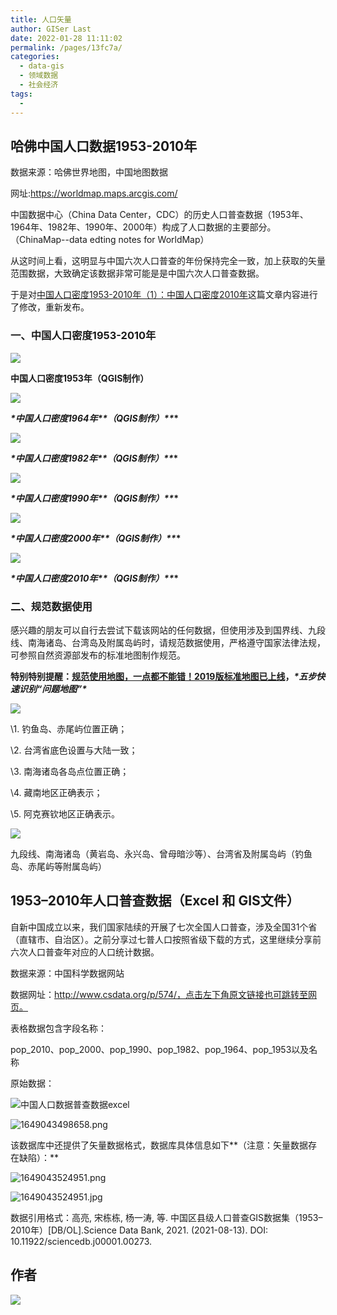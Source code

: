 ```yaml
---
title: 人口矢量
author: GISer Last
date: 2022-01-28 11:11:02
permalink: /pages/13fc7a/
categories:
  - data-gis
  - 领域数据
  - 社会经济
tags:
  - 
---
```

## **哈佛中国人口数据1953-2010年**

数据来源：哈佛世界地图，中国地图数据

网址:https://worldmap.maps.arcgis.com/

中国数据中心（China Data Center，CDC）的历史人口普查数据（1953年、1964年、1982年、1990年、2000年）构成了人口数据的主要部分。（ChinaMap--data edting notes for WorldMap）

从这时间上看，这明显与中国六次人口普查的年份保持完全一致，加上获取的矢量范围数据，大致确定该数据非常可能是是中国六次人口普查数据。

于是对[中国人口密度1953-2010年（1）：中国人口密度2010年](http://mp.weixin.qq.com/s?__biz=MzIyMTE1MzMwOA==&mid=2247484174&idx=1&sn=3f432f99ce9e370c7cbe9ade71d66e2e&chksm=97c0527da0b7db6ba9be4db0782ee356ad4c7def19225f696efe0e87d4a0cea7e34294ceab81&scene=21#wechat_redirect)这篇文章内容进行了修改，重新发布。

### **一、中国人口密度1953-2010年**

![](http://pics.landcover100.com/pics//image/202201281114509.png)

**中国人口密度1953年（QGIS制作）**

![](http://pics.landcover100.com/pics//image/202201281114152.png)

***\*中国人口密度1964年\*\*（QGIS制作）\*\**\***

![](http://pics.landcover100.com/pics//image/202201281115859.png)

***\*中国人口密度1982年\*\*（QGIS制作）\*\**\***

![](http://pics.landcover100.com/pics//image/202201281115858.png)

***\*中国人口密度1990年\*\*（QGIS制作）\*\**\***

![](http://pics.landcover100.com/pics//image/202201281116015.png)

***\*中国人口密度2000年\*\*（QGIS制作）\*\**\***

![](http://pics.landcover100.com/pics//image/202201281117542.png)

***\*中国人口密度2010年\*\*（QGIS制作）\*\**\***



### **二、规范数据使用**

感兴趣的朋友可以自行去尝试下载该网站的任何数据，但使用涉及到国界线、九段线、南海诸岛、台湾岛及附属岛屿时，请规范数据使用，严格遵守国家法律法规，可参照自然资源部发布的标准地图制作规范。



**特别特别提醒：****[规范使用地图，一点都不能错！2019版标准地图已上线](http://mp.weixin.qq.com/s?__biz=MzA4MDA0MzcwMA==&mid=2652529763&idx=1&sn=89baf265ff53be445d5b699827a98f7a&chksm=84448fb8b33306ae696d7c086d2e984d652e3d9db898c764cd3e9bbe80b467aa624ebd511421&scene=21#wechat_redirect)****，*****\*五步快速识别“问题地图”\****

![](http://pics.landcover100.com/pics//image/202201281118958.png)



\1. 钓鱼岛、赤尾屿位置正确；

\2. 台湾省底色设置与大陆一致；

\3. 南海诸岛各岛点位置正确；

\4. 藏南地区正确表示； 

\5. 阿克赛钦地区正确表示。

![](http://pics.landcover100.com/pics//image/202201281118586.png)

九段线、南海诸岛（黄岩岛、永兴岛、曾母暗沙等）、台湾省及附属岛屿（钓鱼岛、赤尾屿等附属岛屿）

## 1953–2010年人口普查数据（Excel 和 GIS文件）

自新中国成立以来，我们国家陆续的开展了七次全国人口普查，涉及全国31个省（直辖市、自治区）。之前分享过七普人口按照省级下载的方式，这里继续分享前六次人口普查年对应的人口统计数据。

数据来源：中国科学数据网站

数据网址：http://www.csdata.org/p/574/，点击左下角原文链接也可跳转至网页。

表格数据包含字段名称：

pop_2010、pop_2000、pop_1990、pop_1982、pop_1964、pop_1953以及名称

原始数据：

![中国人口数据普查数据excel](http://pics.landcover100.com/pics///624a680c22892.png)

![1649043498658.png](http://pics.landcover100.com/pics///624a682b8cf03.png)

该数据库中还提供了矢量数据格式，数据库具体信息如下**（注意：矢量数据存在缺陷）：**

![1649043524951.png](http://pics.landcover100.com/pics///624a684614467.png)

![1649043524951.jpg](http://pics.landcover100.com/pics///624a68462167a.jpg)

数据引用格式：高亮, 宋栋栋, 杨一涛, 等. 中国区县级人口普查GIS数据集（1953–2010年）[DB/OL].Science Data Bank, 2021. (2021-08-13). DOI: 10.11922/sciencedb.j00001.00273.

## 作者

![](http://pics.landcover100.com/pics//image/202201281034183.png)
